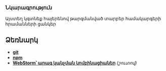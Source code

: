 ### Նկարագրություն
Այստեղ կգտնեք հայերենով թարգմանված տարբեր համակարգերի հրամանների ցանկեր

## Ձեռնարկ
 - [**git**](https://github.com/otanim/armenian-tutorials/blob/master/git.md "git հրամաններ")
 - [**npm**](https://github.com/otanim/armenian-tutorials/blob/master/npm.md "npm հրամաններ")
 - [**WebStorm՝ արագ կանչման կոմբինացիաներ**](https://github.com/otanim/armenian-tutorials/blob/master/npm.md "WebStorm արագ կանչման կոմբինացիաներ") *(շուտով)*

